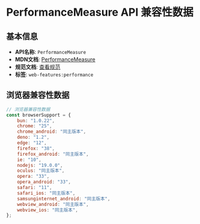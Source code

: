 # PerformanceMeasure API 兼容性数据

## 基本信息

- **API名称**: `PerformanceMeasure`
- **MDN文档**: [PerformanceMeasure](https://developer.mozilla.org/docs/Web/API/PerformanceMeasure)
- **规范文档**: [查看规范](https://w3c.github.io/user-timing/#performancemeasure)
- **标签**: `web-features:performance`

## 浏览器兼容性数据

```javascript
// 浏览器兼容性数据
const browserSupport = {
    bun: "1.0.22",
    chrome: "25",
    chrome_android: "同主版本",
    deno: "1.2",
    edge: "12",
    firefox: "38",
    firefox_android: "同主版本",
    ie: "10",
    nodejs: "19.0.0",
    oculus: "同主版本",
    opera: "33",
    opera_android: "33",
    safari: "11",
    safari_ios: "同主版本",
    samsunginternet_android: "同主版本",
    webview_android: "同主版本",
    webview_ios: "同主版本",
};

```

